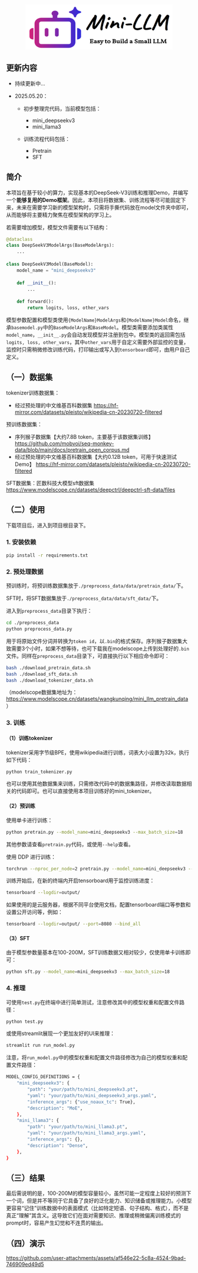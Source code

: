 <p align="center">
    <img src="./utils/logo_1.png" width="400">
</p>

## 更新内容

- 持续更新中...

- 2025.05.20：
  
  - 初步整理完代码，当前模型包括：
    
    - mini_deepseekv3
    - mini_llama3
  
  - 训练流程代码包括：

    - Pretrain
    - SFT

## 简介

本项旨在基于较小的算力，实现基本的DeepSeek-V3训练和推理Demo，并编写一个**能够复用的Demo框架**。因此，本项目将数据集、训练流程等尽可能固定下来，未来在需要学习新的模型架构时，只需将手撕代码放在model文件夹中即可，从而能够将主要精力聚焦在模型架构的学习上。

若需要增加模型，模型文件需要有以下结构：

```python
@dataclass
class DeepSeekV3ModelArgs(BaseModelArgs):
    ...
    
class DeepSeekV3Model(BaseModel):
    model_name = "mini_deepseekv3"
    
    def __init__():
        ...
    
    def forward():
        return logits, loss, other_vars
```

模型参数配置和模型类使用`{ModelName}ModelArgs`和`{ModelName}Model`命名，继承`basemodel.py`中的`BaseModelArgs`和`BaseModel`。模型类需要添加类属性`model_name`，`__init__.py`会自动发现模型并注册到包中。模型类的返回需包括`logits, loss, other_vars`，其中`other_vars`用于自定义需要外部监控的变量，监控时只需稍微修改训练代码，打印输出或写入到`tensorboard`即可，由用户自己定义。

## （一）数据集

tokenizer训练数据集：
- 经过预处理的中文维基百科数据集 https://hf-mirror.com/datasets/pleisto/wikipedia-cn-20230720-filtered

预训练数据集：
- 序列猴子数据集【大约7.8B token，主要基于该数据集训练】 https://github.com/mobvoi/seq-monkey-data/blob/main/docs/pretrain_open_corpus.md
- 经过预处理的中文维基百科数据集【大约0.12B token，可用于快速测试Demo】 https://hf-mirror.com/datasets/pleisto/wikipedia-cn-20230720-filtered

SFT数据集：匠数科技大模型sft数据集 https://www.modelscope.cn/datasets/deepctrl/deepctrl-sft-data/files

## （二）使用

下载项目后，进入到项目根目录下。

### 1. 安装依赖

```bash
pip install -r requirements.txt
```

### 2. 预处理数据

预训练时，将预训练数据集放于`./preprocess_data/data/pretrain_data/`下。

SFT时，将SFT数据集放于`./preprocess_data/data/sft_data/`下。

进入到`preprocess_data`目录下执行：

```bash
cd ./preprocess_data
python preprocess_data.py
```

用于将原始文件分词并转换为`token id`，以`.bin`的格式保存。序列猴子数据集大致需要3个小时，如果不想等待，也可下载我在modelscope上传到处理好的`.bin`文件。同样在`preprocess_data`目录下，可直接执行以下相应命令即可：

```bash
bash ./download_pretrain_data.sh
bash ./download_sft_data.sh
bash ./download_tokenizer_data.sh
```

（modelscope数据集地址为：https://www.modelscope.cn/datasets/wangkunqing/mini_llm_pretrain_data ）

### 3. 训练

#### （1）训练tokenizer

tokenizer采用字节级BPE，使用wikipedia进行训练，词表大小设置为32k，执行如下代码：

```bash
python train_tokenizer.py
```

也可以使用其他数据集来训练，只需修改代码中的数据集路径，并修改读取数据相关的代码即可。也可以直接使用本项目训练好的mini_tokenizer。

#### （2）预训练

使用单卡进行训练：

```bash
python pretrain.py --model_name=mini_deepseekv3 --max_batch_size=18
```

其他参数请查看`pretrain.py`代码，或使用`--help`查看。

使用 DDP 进行训练：

```bash
torchrun --nproc_per_node=2 pretrain.py --model_name=mini_deepseekv3 --max_batch_size=18
```

训练开始后，在新的终端内开启tensorboard用于监控训练进度：

```bash
tensorboard --logdir=output/
```

如果使用的是云服务器，根据不同平台使用文档，配置tensorboard端口等参数和设置公开访问等，例如：

```bash
tensorboard --logdir=output/ --port=8080 --bind_all
```

#### （3）SFT

由于模型参数量基本在100-200M，SFT训练数据又相对较少，仅使用单卡训练即可：

```bash
python sft.py --model_name=mini_deepseekv3 --max_batch_size=18
```

### 4. 推理

可使用`test.py`在终端中进行简单测试，注意修改其中的模型权重和配置文件路径：

```bash
python test.py
```

或使用streamlit展现一个更加友好的UI来推理：

```bash
streamlit run run_model.py
```

注意，将`run_model.py`中的模型权重和配置文件路径修改为自己的模型权重和配置文件路径：

```bash
MODEL_CONFIG_DEFINITIONS = {
    "mini_deepseekv3": {
        "path": "your/path/to/mini_deepseekv3.pt",
        "yaml": "your/path/to/mini_deepseekv3_args.yaml",
        "inference_args": {"use_noaux_tc": True},
        "description": "MoE",
    },
    "mini_llama3": {
        "path": "your/path/to/mini_llama3.pt",
        "yaml": "your/path/to/mini_llama3_args.yaml",
        "inference_args": {},
        "description": "Dense",
    },
}
```

## （三）结果

最后需说明的是，100-200M的模型容量较小，虽然可能一定程度上较好的预测下一个词，但是并不等同于它具备了良好的泛化能力、知识储备或推理能力。小模型更容易“记住”训练数据中的表面模式（比如特定短语、句子结构、格式），而不是真正“理解”其含义。这导致它们在面对需要知识、推理或稍微偏离训练模式的prompt时，容易产生幻觉和不连贯的输出。

## （四）演示

https://github.com/user-attachments/assets/af546e22-5c8a-4524-9bad-746909ed49d5
